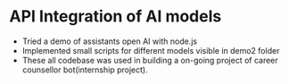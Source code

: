 # API Integration of AI models

- Tried a demo of assistants open AI with node.js
- Implemented small scripts for different models visible in demo2 folder
- These all codebase was used in building a on-going project of career counsellor bot(internship project).